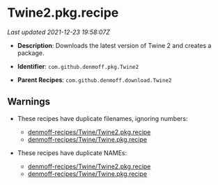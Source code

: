 # Twine2.pkg.recipe

_Last updated 2021-12-23 19:58:07Z_

- **Description**: Downloads the latest version of Twine 2 and creates a package.

- **Identifier**: `com.github.denmoff.pkg.Twine2`

- **Parent Recipes**: `com.github.denmoff.download.Twine2`

## Warnings

- These recipes have duplicate filenames, ignoring numbers:
    - [denmoff-recipes/Twine/Twine2.pkg.recipe](/autopkg-dupe-tracker/denmoff-recipes/Twine/Twine2.pkg.recipe)
    - [denmoff-recipes/Twine/Twine.pkg.recipe](/autopkg-dupe-tracker/denmoff-recipes/Twine/Twine.pkg.recipe)

- These recipes have duplicate NAMEs:
    - [denmoff-recipes/Twine/Twine2.pkg.recipe](/autopkg-dupe-tracker/denmoff-recipes/Twine/Twine2.pkg.recipe)
    - [denmoff-recipes/Twine/Twine.pkg.recipe](/autopkg-dupe-tracker/denmoff-recipes/Twine/Twine.pkg.recipe)